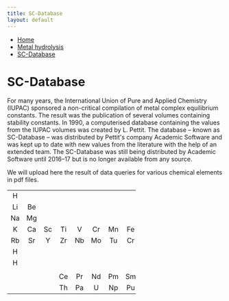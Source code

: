 ```yaml
---
title: SC-Database
layout: default
---
```

<ul>
  <li><a href="/">Home</a></li>
  <li><a href="/cost-nectar.html">Metal hydrolysis</a></li>
  <li><a class="active" href="/sc-database.html">SC-Database</a></li>
</ul>

# SC-Database

For many years, the International Union of Pure and Applied Chemistry (IUPAC) sponsored a non-critical compilation of metal complex equilibrium constants. The result was the publication of several volumes containing stability constants. In 1990, a computerised database containing the values from the IUPAC volumes was created by L. Pettit. The database – known as SC-Database – was distributed by Pettit's company Academic Software and was kept up to date with new values from the literature with the help of an extended team. The SC-Database was still being distributed by Academic Software until 2016–17 but is no longer available from any source.

We will upload here the result of data queries for various chemical elements in pdf files.

<table style="width:300px">
  <tr border="1">
    <td align="center" border="1">H</td>
    <td></td>
    <td></td>
    <td></td>
    <td></td>
    <td></td>
    <td></td>
    <td></td>
    <td></td>
    <td></td>
    <td></td>
    <td></td>
    <td></td>
    <td></td>
    <td></td>
    <td></td>
    <td></td>
    <td align="center" border="1">He</td>
  </tr>
  <tr border="1">
    <td align="center" border="1">Li</td>
    <td align="center" border="1">Be</td>
    <td></td>
    <td></td>
    <td></td>
    <td></td>
    <td></td>
    <td></td>
    <td></td>
    <td></td>
    <td></td>
    <td></td>
    <td align="center" border="1">B</td>
    <td align="center" border="1">C</td>
    <td align="center" border="1">N</td>
    <td align="center" border="1">O</td>
    <td align="center" border="1">F</td>
    <td align="center" border="1">Ne</td>
  </tr>
  <tr border="1">
    <td align="center" border="1">Na</td>
    <td align="center" border="1">Mg</td>
    <td></td>
    <td></td>
    <td></td>
    <td></td>
    <td></td>
    <td></td>
    <td></td>
    <td></td>
    <td></td>
    <td></td>
    <td align="center" border="1">Al</td>
    <td align="center" border="1">Si</td>
    <td align="center" border="1">P</td>
    <td align="center" border="1">S</td>
    <td align="center" border="1">Cl</td>
    <td align="center" border="1">Ar</td>
  </tr>
  <tr border="1">
    <td align="center" border="1">K</td>
    <td align="center" border="1">Ca</td>
    <td align="center" border="1">Sc</td>
    <td align="center" border="1">Ti</td>
    <td align="center" border="1">V</td>
    <td align="center" border="1">Cr</td>
    <td align="center" border="1">Mn</td>
    <td align="center" border="1">Fe</td>
    <td align="center" border="1">Co</td>
    <td align="center" border="1">Ni</td>
    <td align="center" border="1">Cu</td>
    <td align="center" border="1">Zn</td>
    <td align="center" border="1">Ga</td>
    <td align="center" border="1">Ge</td>
    <td align="center" border="1">As</td>
    <td align="center" border="1">Se</td>
    <td align="center" border="1">Br</td>
    <td align="center" border="1">Kr</td>
  </tr>
  <tr>
    <td align="center" border="1">Rb</td>
    <td align="center" border="1">Sr</td>
    <td align="center" border="1">Y</td>
    <td align="center" border="1">Zr</td>
    <td align="center" border="1">Nb</td>
    <td align="center" border="1">Mo</td>
    <td align="center" border="1">Tu</td>
    <td align="center" border="1">Cr</td>
    <td align="center" border="1">Rh</td>
    <td align="center" border="1">Pd</td>
    <td align="center" border="1">Ag</td>
    <td align="center" border="1">Cd</td>
    <td align="center" border="1">In</td>
    <td align="center" border="1">Sn</td>
    <td align="center" border="1">Sb</td>
    <td align="center" border="1">Te</td>
    <td align="center" border="1">I</td>
    <td align="center" border="1">Xe</td>
  </tr>
  <tr>
    <td align="center" border="1">H</td>
    <td align="center" border="1"></td>
    <td align="center" border="1"></td>
    <td align="center" border="1"></td>
    <td align="center" border="1"></td>
    <td align="center" border="1"></td>
    <td align="center" border="1"></td>
    <td align="center" border="1"></td>
    <td align="center" border="1"></td>
    <td align="center" border="1"></td>
    <td align="center" border="1"></td>
    <td align="center" border="1"></td>
    <td align="center" border="1"></td>
    <td align="center" border="1"></td>
    <td align="center" border="1"></td>
    <td align="center" border="1"></td>
    <td align="center" border="1"></td>
    <td align="center" border="1">He</td>
  </tr>
  <tr>
    <td align="center" border="1">H</td>
    <td align="center" border="1"></td>
    <td align="center" border="1"></td>
    <td align="center" border="1"></td>
    <td align="center" border="1"></td>
    <td align="center" border="1"></td>
    <td align="center" border="1"></td>
    <td align="center" border="1"></td>
    <td align="center" border="1"></td>
    <td align="center" border="1"></td>
    <td align="center" border="1"></td>
    <td align="center" border="1"></td>
    <td align="center" border="1"></td>
    <td align="center" border="1"></td>
    <td align="center" border="1"></td>
    <td align="center" border="1"></td>
    <td align="center" border="1"></td>
    <td align="center" border="1">He</td>
  </tr>
  <tr>
    <td></td>
    <td></td>
    <td></td>
    <td></td>
    <td></td>
    <td></td>
    <td></td>
    <td></td>
    <td></td>
    <td></td>
    <td></td>
    <td></td>
    <td></td>
    <td></td>
    <td></td>
    <td></td>
    <td></td>
    <td></td>
  </tr>
  <tr>
    <td></td>
    <td></td>
    <td></td>
    <td align="center" border="1">Ce</td>
    <td align="center" border="1">Pr</td>
    <td align="center" border="1">Nd</td>
    <td align="center" border="1">Pm</td>
    <td align="center" border="1">Sm</td>
    <td align="center" border="1">Eu</td>
    <td align="center" border="1">Gd</td>
    <td align="center" border="1">Tb</td>
    <td align="center" border="1">Dy</td>
    <td align="center" border="1">Ho</td>
    <td align="center" border="1">Er</td>
    <td align="center" border="1">Tm</td>
    <td align="center" border="1">Yb</td>
    <td align="center" border="1">Lu</td>
    <td></td>
  </tr>
  <tr>
    <td></td>
    <td></td>
    <td></td>
    <td align="center" border="1">Th</td>
    <td align="center" border="1">Pa</td>
    <td align="center" border="1">U</td>
    <td align="center" border="1">Np</td>
    <td align="center" border="1">Pu</td>
    <td align="center" border="1">Am</td>
    <td align="center" border="1">Cm</td>
    <td align="center" border="1">Bk</td>
    <td align="center" border="1">Cf</td>
    <td align="center" border="1">Es</td>
    <td align="center" border="1">Fm</td>
    <td align="center" border="1">Md</td>
    <td align="center" border="1">No</td>
    <td align="center" border="1">Lr</td>
    <td></td>
  </tr>
</table>
  
